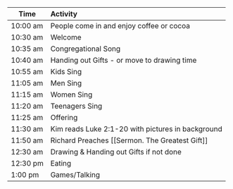 | Time     | Activity                                          |
| -------- |:------------------------------------------------- |
| 10:00 am | People come in and enjoy coffee or cocoa          |
| 10:30 am | Welcome                                           |
| 10:35 am | Congregational Song                               |
| 10:40 am | Handing out Gifts - or move to drawing time       |
| 10:55 am | Kids Sing                                         |
| 11:05 am | Men Sing                                          |
| 11:15 am | Women Sing                                        |
| 11:20 am | Teenagers Sing                                    |
| 11:25 am | Offering                                          |
| 11:30 am | Kim reads Luke 2:1-20 with pictures in background |
| 11:50 am | Richard Preaches [[Sermon. The Greatest Gift]]    |
| 12:30 am | Drawing & Handing out Gifts if not done           |
| 12:30 pm | Eating                                            |
| 1:00 pm  | Games/Talking                                     |